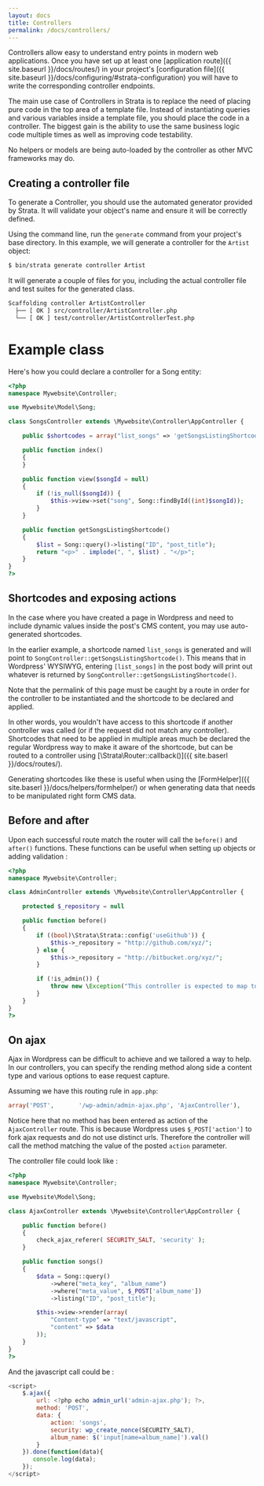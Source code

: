 ```yaml
---
layout: docs
title: Controllers
permalink: /docs/controllers/
---
```


Controllers allow easy to understand entry points in modern web applications. Once you have set up at least one [application route]({{ site.baseurl }}/docs/routes/) in your project's [configuration file]({{ site.baseurl }}/docs/configuring/#strata-configuration) you will have to write the corresponding controller endpoints.

The main use case of Controllers in Strata is to replace the need of placing pure code in the top area of a template file. Instead of instantiating queries and various variables inside a template file, you should place the code in a controller. The biggest gain is the ability to use the same business logic code multiple times as well as improving code testability.

<p class="warning">No helpers or models are being auto-loaded by the controller as other MVC frameworks may do.</p>

## Creating a controller file

To generate a Controller, you should use the automated generator provided by Strata. It will validate your object's name and ensure it will be correctly defined.

Using the command line, run the `generate` command from your project's base directory. In this example, we will generate a controller for the `Artist` object:

~~~ bash
$ bin/strata generate controller Artist
~~~

It will generate a couple of files for you, including the actual controller file and test suites for the generated class.

~~~ sh
Scaffolding controller ArtistController
  ├── [ OK ] src/controller/ArtistController.php
  └── [ OK ] test/controller/ArtistControllerTest.php
~~~

# Example class

Here's how you could declare a controller for a Song entity:

~~~ php
<?php
namespace Mywebsite\Controller;

use Mywebsite\Model\Song;

class SongsController extends \Mywebsite\Controller\AppController {

    public $shortcodes = array("list_songs" => 'getSongsListingShortcode');

    public function index()
    {
    }

    public function view($songId = null)
    {
        if (!is_null($songId)) {
            $this->view->set("song", Song::findById((int)$songId));
        }
    }

    public function getSongsListingShortcode()
    {
        $list = Song::query()->listing("ID", "post_title");
        return "<p>" . implode(", ", $list) . "</p>";
    }
}
?>
~~~

## Shortcodes and exposing actions

In the case where you have created a page in Wordpress and need to include dynamic values inside the post's CMS content, you may use auto-generated shortcodes.

In the earlier example, a shortcode named `list_songs` is generated and will point to `SongController::getSongsListingShortcode()`. This means that in Wordpress' WYSIWYG, entering `[list_songs]` in the post body will print out whatever is returned by `SongController::getSongsListingShortcode()`.

Note that the permalink of this page must be caught by a route in order for the controller to be instantiated and the shortcode to be declared and applied.

In other words, you wouldn't have access to this shortcode if another controller was called (or if the request did not match any controller). Shortcodes that need to be applied in multiple areas much be declared the regular Wordpress way to make it aware of the shortcode, but can be routed to a controller using [\Strata\Router::callback()]({{ site.baserl }}/docs/routes/).

Generating shortcodes like these is useful when using the [FormHelper]({{ site.baserl }}/docs/helpers/formhelper/) or when generating data that needs to be manipulated right form CMS data.


## Before and after

Upon each successful route match the router will call the `before()` and `after()` functions. These functions can be useful when setting up objects or adding validation :

~~~ php
<?php
namespace Mywebsite\Controller;

class AdminController extends \Mywebsite\Controller\AppController {

    protected $_repository = null

    public function before()
    {
        if ((bool)\Strata\Strata::config('useGithub')) {
            $this->_repository = "http://github.com/xyz/";
        } else {
            $this->_repository = "http://bitbucket.org/xyz/";
        }

        if (!is_admin()) {
            throw new \Exception("This controller is expected to map to the admin.");
        }
    }
}
?>
~~~

## On ajax

Ajax in Wordpress can be difficult to achieve and we tailored a way to help. In our controllers, you can specify the rending method along side a content type and various options to ease request capture.

Assuming we have this routing rule in `app.php`:

~~~ php
array('POST',       '/wp-admin/admin-ajax.php', 'AjaxController'),
~~~

Notice here that no method has been entered as action of the `AjaxController` route. This is because Wordpress uses `$_POST['action']` to fork ajax requests and do not use distinct urls. Therefore the controller will call the method matching the value of the posted `action` parameter.

The controller file could look like :

~~~ php
<?php
namespace Mywebsite\Controller;

use Mywebsite\Model\Song;

class AjaxController extends \Mywebsite\Controller\AppController {

    public function before()
    {
        check_ajax_referer( SECURITY_SALT, 'security' );
    }

    public function songs()
    {
        $data = Song::query()
            ->where("meta_key", "album_name")
            ->where("meta_value", $_POST['album_name'])
            ->listing("ID", "post_title");

        $this->view->render(array(
            "Content-type" => "text/javascript",
            "content" => $data
        ));
    }
}
?>
~~~

And the javascript call could be :

~~~ js
<script>
    $.ajax({
        url: <?php echo admin_url('admin-ajax.php'); ?>,
        method: 'POST',
        data: {
            action: 'songs',
            security: wp_create_nonce(SECURITY_SALT),
            album_name: $('input[name=album_name]').val()
        }
    }).done(function(data){
       console.log(data);
    });
</script>
~~~
